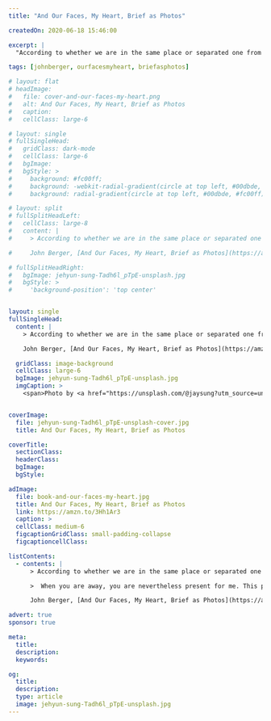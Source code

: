 ```yaml
---
title: "And Our Faces, My Heart, Brief as Photos"

createdOn: 2020-06-18 15:46:00

excerpt: |
  "According to whether we are in the same place or separated one from the other, I know you twice...

tags: [johnberger, ourfacesmyheart, briefasphotos]

# layout: flat
# headImage:
#   file: cover-and-our-faces-my-heart.png
#   alt: And Our Faces, My Heart, Brief as Photos
#   caption:
#   cellClass: large-6

# layout: single
# fullSingleHead:
#   gridClass: dark-mode
#   cellClass: large-6
#   bgImage:
#   bgStyle: >
#     background: #fc00ff;
#     background: -webkit-radial-gradient(circle at top left, #00dbde, #fc00ff);
#     background: radial-gradient(circle at top left, #00dbde, #fc00ff);

# layout: split
# fullSplitHeadLeft:
#   cellClass: large-8
#   content: |
#     > According to whether we are in the same place or separated one from the other, I know you twice. There are two of you.

#     John Berger, [And Our Faces, My Heart, Brief as Photos](https://amzn.to/3Hh1Ar3 "And Our Faces, My Heart, Brief as Photos"), 1984. {.line-before}

# fullSplitHeadRight:
#   bgImage: jehyun-sung-Tadh6l_pTpE-unsplash.jpg
#   bgStyle: >
#     'background-position': 'top center'


layout: single
fullSingleHead:
  content: |
    > According to whether we are in the same place or separated one from the other, I know you twice. There are two of you.

    John Berger, [And Our Faces, My Heart, Brief as Photos](https://amzn.to/3Hh1Ar3 "And Our Faces, My Heart, Brief as Photos"), 1984. {.line-before}

  gridClass: image-background
  cellClass: large-6
  bgImage: jehyun-sung-Tadh6l_pTpE-unsplash.jpg
  imgCaption: >
    <span>Photo by <a href="https://unsplash.com/@jaysung?utm_source=unsplash&amp;utm_medium=referral&amp;utm_content=creditCopyText">Jehyun Sung</a> on <a href="https://unsplash.com/s/photos/winter-hill-tree?utm_source=unsplash&amp;utm_medium=referral&amp;utm_content=creditCopyText">Unsplash</a></span>


coverImage:
  file: jehyun-sung-Tadh6l_pTpE-unsplash-cover.jpg
  title: And Our Faces, My Heart, Brief as Photos

coverTitle:
  sectionClass:
  headerClass:
  bgImage:
  bgStyle:

adImage:
  file: book-and-our-faces-my-heart.jpg
  title: And Our Faces, My Heart, Brief as Photos
  link: https://amzn.to/3Hh1Ar3
  caption: >
  cellClass: medium-6
  figcaptionGridClass: small-padding-collapse
  figcaptioncellClass:

listContents:
  - contents: |
      > According to whether we are in the same place or separated one from the other, I know you twice. There are two of you.

      >  When you are away, you are nevertheless present for me. This presence is multiform: it consists of countless images, passages, meanings, things known, landmarks, yet the whole remains marked by your absence, in that it is diffuse. It is as if your person becomes a place, your contours horizons. I live in you then like living in a country. You are everywhere. Yet in that country I can never meet you face to face.

      John Berger, [And Our Faces, My Heart, Brief as Photos](https://amzn.to/3Hh1Ar3 "And Our Faces, My Heart, Brief as Photos"), 1984. {.line-before}

advert: true
sponsor: true

meta:
  title:
  description:
  keywords:

og:
  title:
  description:
  type: article
  image: jehyun-sung-Tadh6l_pTpE-unsplash.jpg
---
```

